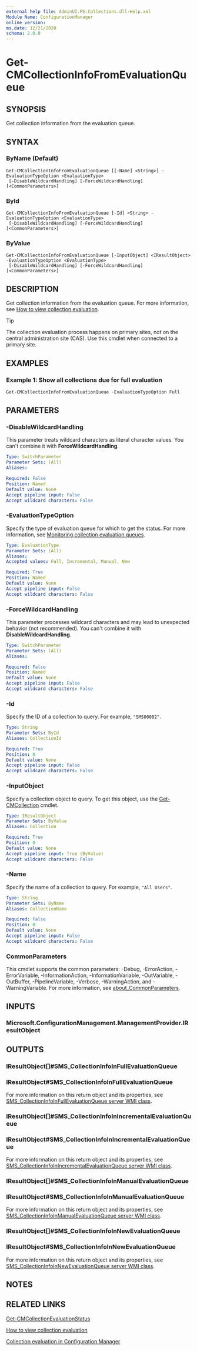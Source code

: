 ```yaml
---
external help file: AdminUI.PS.Collections.dll-Help.xml
Module Name: ConfigurationManager
online version:
ms.date: 12/21/2020
schema: 2.0.0
---
```


# Get-CMCollectionInfoFromEvaluationQueue

## SYNOPSIS

Get collection information from the evaluation queue.

## SYNTAX

### ByName (Default)
```
Get-CMCollectionInfoFromEvaluationQueue [[-Name] <String>] -EvaluationTypeOption <EvaluationType>
 [-DisableWildcardHandling] [-ForceWildcardHandling] [<CommonParameters>]
```

### ById
```
Get-CMCollectionInfoFromEvaluationQueue [-Id] <String> -EvaluationTypeOption <EvaluationType>
 [-DisableWildcardHandling] [-ForceWildcardHandling] [<CommonParameters>]
```

### ByValue
```
Get-CMCollectionInfoFromEvaluationQueue [-InputObject] <IResultObject> -EvaluationTypeOption <EvaluationType>
 [-DisableWildcardHandling] [-ForceWildcardHandling] [<CommonParameters>]
```

## DESCRIPTION

Get collection information from the evaluation queue. For more information, see [How to view collection evaluation](/mem/configmgr/core/clients/manage/collections/collection-evaluation-view).

> [!TIP]
> The collection evaluation process happens on primary sites, not on the central administration site (CAS). Use this cmdlet when connected to a primary site.

## EXAMPLES

### Example 1: Show all collections due for full evaluation

```powershell
Get-CMCollectionInfoFromEvaluationQueue -EvaluationTypeOption Full
```

## PARAMETERS

### -DisableWildcardHandling

This parameter treats wildcard characters as literal character values. You can't combine it with **ForceWildcardHandling**.

```yaml
Type: SwitchParameter
Parameter Sets: (All)
Aliases:

Required: False
Position: Named
Default value: None
Accept pipeline input: False
Accept wildcard characters: False
```

### -EvaluationTypeOption

Specify the type of evaluation queue for which to get the status. For more information, see [Monitoring collection evaluation queues](/mem/configmgr/core/clients/manage/collections/collection-evaluation-view#monitoring-collection-evaluation-queues).

```yaml
Type: EvaluationType
Parameter Sets: (All)
Aliases:
Accepted values: Full, Incremental, Manual, New

Required: True
Position: Named
Default value: None
Accept pipeline input: False
Accept wildcard characters: False
```

### -ForceWildcardHandling

This parameter processes wildcard characters and may lead to unexpected behavior (not recommended). You can't combine it with **DisableWildcardHandling**.

```yaml
Type: SwitchParameter
Parameter Sets: (All)
Aliases:

Required: False
Position: Named
Default value: None
Accept pipeline input: False
Accept wildcard characters: False
```

### -Id

Specify the ID of a collection to query. For example, `"SMS00002"`.

```yaml
Type: String
Parameter Sets: ById
Aliases: CollectionId

Required: True
Position: 0
Default value: None
Accept pipeline input: False
Accept wildcard characters: False
```

### -InputObject

Specify a collection object to query. To get this object, use the [Get-CMCollection](Get-CMCollection.md) cmdlet.

```yaml
Type: IResultObject
Parameter Sets: ByValue
Aliases: Collection

Required: True
Position: 0
Default value: None
Accept pipeline input: True (ByValue)
Accept wildcard characters: False
```

### -Name

Specify the name of a collection to query. For example, `"All Users"`.

```yaml
Type: String
Parameter Sets: ByName
Aliases: CollectionName

Required: False
Position: 0
Default value: None
Accept pipeline input: False
Accept wildcard characters: False
```

### CommonParameters

This cmdlet supports the common parameters: -Debug, -ErrorAction, -ErrorVariable, -InformationAction, -InformationVariable, -OutVariable, -OutBuffer, -PipelineVariable, -Verbose, -WarningAction, and -WarningVariable. For more information, see [about_CommonParameters](http://go.microsoft.com/fwlink/?LinkID=113216).

## INPUTS

### Microsoft.ConfigurationManagement.ManagementProvider.IResultObject

## OUTPUTS

### IResultObject[]#SMS_CollectionInfoInFullEvaluationQueue

### IResultObject#SMS_CollectionInfoInFullEvaluationQueue

For more information on this return object and its properties, see [SMS_CollectionInfoInFullEvaluationQueue server WMI class](/mem/configmgr/develop/reference/core/clients/collections/sms_collectioninfoinfullevaluationqueue-server-wmi-class).

### IResultObject[]#SMS_CollectionInfoInIncrementalEvaluationQueue

### IResultObject#SMS_CollectionInfoInIncrementalEvaluationQueue

For more information on this return object and its properties, see [SMS_CollectionInfoInIncrementalEvaluationQueue server WMI class](/mem/configmgr/develop/reference/core/clients/collections/sms_collectioninfoinincrementalevaluationqueue-server-wmi-class).

### IResultObject[]#SMS_CollectionInfoInManualEvaluationQueue

### IResultObject#SMS_CollectionInfoInManualEvaluationQueue

For more information on this return object and its properties, see [SMS_CollectionInfoInManualEvaluationQueue server WMI class](/mem/configmgr/develop/reference/core/clients/collections/sms_collectioninfoinmanualevaluationqueue-server-wmi-class).

### IResultObject[]#SMS_CollectionInfoInNewEvaluationQueue

### IResultObject#SMS_CollectionInfoInNewEvaluationQueue

For more information on this return object and its properties, see [SMS_CollectionInfoInNewEvaluationQueue server WMI class](/mem/configmgr/develop/reference/core/clients/collections/sms_collectioninfoinnewevaluationqueue-server-wmi-class).

## NOTES

## RELATED LINKS

[Get-CMCollectionEvaluationStatus](Get-CMCollectionEvaluationStatus.md)

<!--
[Get-CMCollectionFullEvaluationStatus](Get-CMCollectionFullEvaluationStatus.md)

[Get-CMCollectionIncrementalEvaluationStatus](Get-CMCollectionIncrementalEvaluationStatus.md)

[Get-CMCollectionInfoFromFullEvaluationQueue](Get-CMCollectionInfoFromFullEvaluationQueue.md)

[Get-CMCollectionInfoFromIncrementalEvaluationQueue](Get-CMCollectionInfoFromIncrementalEvaluationQueue.md)

[Get-CMCollectionInfoFromManualEvaluationQueue](Get-CMCollectionInfoFromManualEvaluationQueue.md)

[Get-CMCollectionInfoFromNewEvaluationQueue](Get-CMCollectionInfoFromNewEvaluationQueue.md)
 -->

[How to view collection evaluation](/mem/configmgr/core/clients/manage/collections/collection-evaluation-view)

[Collection evaluation in Configuration Manager](/mem/configmgr/core/clients/manage/collections/collection-evaluation)
